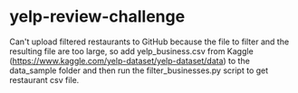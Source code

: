 # yelp-review-challenge

Can't upload filtered restaurants to GitHub because the file to filter and the resulting file are too large, so add yelp_business.csv from Kaggle (https://www.kaggle.com/yelp-dataset/yelp-dataset/data) to the data_sample folder and then run the filter_businesses.py script to get restaurant csv file.